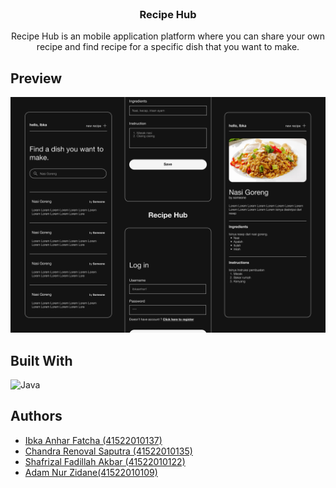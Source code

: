 <br />
<div align="center">
    <h3 align="center">Recipe Hub</h3>

  <p align="center">
Recipe Hub is an mobile application platform where you can share your own recipe and find recipe for a specific dish that you want to make. 
  </p>
</div>


## Preview
<img src="assets/preview-recipe-hub.png">

## Built With
![Java](https://img.shields.io/badge/java-%23ED8B00.svg?style=for-the-badge&logo=openjdk&logoColor=white)

## Authors
- [Ibka Anhar Fatcha (41522010137)](https://github.com/letha11) <br>
- [Chandra Renoval Saputra (41522010135)](https://github.com/ChandraRenovalSaputra) <br>
- [Shafrizal Fadillah Akbar (41522010122)](https://github.com/CloudsWinter) <br>
- [Adam Nur Zidane(41522010109)](https://github.com/MasZidaneee) <br>